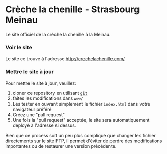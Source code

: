# Crèche la chenille - Strasbourg Meinau

Le site officiel de la crèche la chenille à la Meinau.

### Voir le site

Le site ce trouve à l'adresse http://crechelachenille.com/

### Mettre le site à jour

Pour mettre le site à jour, veuillez:

1. cloner ce repository en utilisant [`git`](https://git-scm.com/)
2. faites les modifications dans `www/`
3. Les tester en ouvrant simplement le fichier `index.html` dans votre navigateur préféré
3. Créez une "pull request"
4. Une fois la "pull request" acceptée, le site sera automatiquement deployé à l'adresse si dessus.

Bien que ce process soit un peu plus compliqué que changer les fichier directements sur le site FTP, il permet d'éviter de perdre des modifications importantes ou de restaurer une version précédente.
